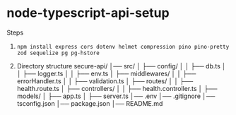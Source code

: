 # node-typescript-api-setup

Steps
1. `npm install express cors dotenv helmet compression pino pino-pretty zod sequelize pg pg-hstore`

2. Directory structure
secure-api/
│── src/
│   ├── config/
│   │   ├── db.ts
│   │   ├── logger.ts
│   │   ├── env.ts
│   ├── middlewares/
│   │   ├── errorHandler.ts
│   │   ├── validation.ts
│   ├── routes/
│   │   ├── health.route.ts
│   ├── controllers/
│   │   ├── health.controller.ts
│   ├── models/
│   ├── app.ts
│   ├── server.ts
│── .env
│── .gitignore
│── tsconfig.json
│── package.json
│── README.md
